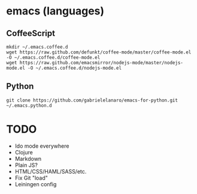 # emacs (languages)

## CoffeeScript

```
mkdir ~/.emacs.coffee.d
wget https://raw.github.com/defunkt/coffee-mode/master/coffee-mode.el -O ~/.emacs.coffee.d/coffee-mode.el
wget https://raw.github.com/emacsmirror/nodejs-mode/master/nodejs-mode.el -O ~/.emacs.coffee.d/nodejs-mode.el
```

## Python

`git clone https://github.com/gabrielelanaro/emacs-for-python.git ~/.emacs.python.d`

# TODO

- Ido mode everywhere
- Clojure
- Markdown
- Plain JS?
- HTML/CSS/HAML/SASS/etc.
- Fix Git "load"
- Leiningen config